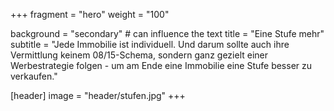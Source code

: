 +++
fragment = "hero"
weight = "100"

background = "secondary"  # can influence the text <colgroup></colgroup>
title = "Eine Stufe mehr"
subtitle = "Jede Immobilie ist individuell. Und darum sollte auch ihre Vermittlung keinem 08/15-Schema, sondern ganz gezielt einer Werbestrategie folgen - um am Ende eine Immobilie eine Stufe besser zu verkaufen."

[header]
  image = "header/stufen.jpg"
+++